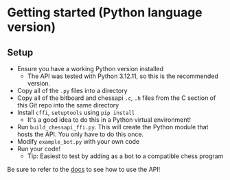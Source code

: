 # Getting started (Python language version)

## Setup
- Ensure you have a working Python version installed
  - The API was tested with Python 3.12.11, so this is the recommended version.
- Copy all of the `.py` files into a directory
- Copy all of the bitboard and chessapi `.c`, `.h` files from the C section of this Git repo into the same directory
- Install `cffi`, `setuptools` using `pip install`
  - It's a good idea to do this in a Python virtual environment!
- Run `build_chessapi_ffi.py`. This will create the Python module that hosts the API. You only have to do this once.
- Modify `example_bot.py` with your own code
- Run your code!
  - Tip: Easiest to test by adding as a bot to a compatible chess program

Be sure to refer to the [docs](https://github.com/shiro-nya/2025-chess-bot-tournament/wiki/Chess-API-(Python)) to see how to use the API!
